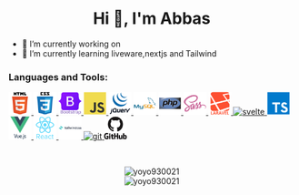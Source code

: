 <h1 align="center">Hi 👋, I'm Abbas</h1>

- 🔭 I’m currently working on 
- 🌱 I’m currently learning liveware,nextjs and Tailwind


<h3 align="left">Languages and Tools:</h3>
<p align="left"> 
   <a href="https://www.w3.org/html/" target="_blank">
    <img
      src="https://raw.githubusercontent.com/devicons/devicon/master/icons/html5/html5-original-wordmark.svg"
      alt="html5"
      width="40"
      height="40"
    />
  </a>
      <a href="https://www.w3.org/Style/CSS/" target="_blank">
    <img
      src="https://raw.githubusercontent.com/devicons/devicon/master/icons/css3/css3-original-wordmark.svg"
      alt="html5"
      width="40"
      height="40"
    />
  </a>
      <a href="https://getbootstrap.com/" target="_blank">
    <img
      src="https://raw.githubusercontent.com/devicons/devicon/master/icons/bootstrap/bootstrap-original-wordmark.svg"
      alt="html5"
      width="40"
      height="40"
    />
  </a>
   <a
    href="https://developer.mozilla.org/en-US/docs/Web/JavaScript"
    target="_blank"
    >
    <img
      src="https://raw.githubusercontent.com/devicons/devicon/master/icons/javascript/javascript-original.svg"
      alt="javascript"
      width="40"
      height="40"
    />
  </a>   
   <a
    href="https://jquery.com/"
    target="_blank"
    >
    <img
      src="https://raw.githubusercontent.com/devicons/devicon/master/icons/jquery/jquery-original-wordmark.svg"
      alt="javascript"
      width="40"
      height="40"
    />
  </a>   
  </a>
  <a href="https://www.mysql.com/" target="_blank">
    <img
      src="https://raw.githubusercontent.com/devicons/devicon/master/icons/mysql/mysql-original-wordmark.svg"
      alt="mysql"
      width="40"
      height="40"
    />
  </a>
  <a href="https://www.php.net" target="_blank">
       <img
         src="https://raw.githubusercontent.com/devicons/devicon/master/icons/php/php-original.svg"
         alt="php"
         width="40"
         height="40"
       />
  </a>
   <a href="https://sass-lang.com" target="_blank">
       <img
         src="https://raw.githubusercontent.com/devicons/devicon/master/icons/sass/sass-original.svg"
         alt="sass"
         width="40"
         height="40"
       />
   </a>
   <a href="https://laravel.com/" target="_blank">
    <img
      src="https://raw.githubusercontent.com/devicons/devicon/master/icons/laravel/laravel-plain-wordmark.svg"
      alt="laravel"
      width="40"
      height="40"
    />
  </a>
   <a href="https://svelte.dev" target="_blank">
       <img
         src="https://upload.wikimedia.org/wikipedia/commons/1/1b/Svelte_Logo.svg"
         alt="svelte"
         width="40"
         height="40"
       />
   </a>
   <a href="https://www.typescriptlang.org/" target="_blank">
       <img
         src="https://raw.githubusercontent.com/devicons/devicon/master/icons/typescript/typescript-original.svg"
         alt="typescript"
         width="40"
         height="40"
       />
  </a>
  <a href="https://vuejs.org/" target="_blank">
    <img
      src="https://raw.githubusercontent.com/devicons/devicon/master/icons/vuejs/vuejs-original-wordmark.svg"
      alt="vuejs"
      width="40"
      height="40"
    />
  </a>
  <a href="https://reactjs.org/" target="_blank">
    <img
      src="https://raw.githubusercontent.com/devicons/devicon/master/icons/react/react-original-wordmark.svg"
      alt="vuejs"
      width="40"
      height="40"
    />
  </a>
   <a href="https://tailwindcss.com/" target="_blank">
    <img
      src="https://raw.githubusercontent.com/devicons/devicon/master/icons/tailwindcss/tailwindcss-original-wordmark.svg"
      alt="vuejs"
      width="40"
      height="40"
    />
  </a>
   <a href="https://git-scm.com/" target="_blank">
    <img
      src="https://www.vectorlogo.zone/logos/git-scm/git-scm-icon.svg"
      alt="git"
      width="40"
      height="40"
    />
  </a>
  <a href="https://github.com/" target="_blank">
    <img
      src="https://raw.githubusercontent.com/devicons/devicon/master/icons/github/github-original-wordmark.svg"
      alt="git"
      width="40"
      height="40"
    />
  </a>
</p>




<br>
<p align="center">
<img src="https://github-readme-stats.vercel.app/api?username=abbas-roholamin&show_icons=true&locale=en&theme=dark" alt="yoyo930021" />
 <br>
<img src="https://github-readme-streak-stats.herokuapp.com/?user=abbas-roholamin&theme=dark" alt="yoyo930021" />
</p>

